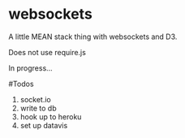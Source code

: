websockets
==========

A little MEAN stack thing with websockets and D3.

Does not use require.js

In progress...

#Todos
1. socket.io
2. write to db
3. hook up to heroku
4. set up datavis